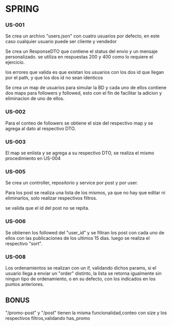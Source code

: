 
# SPRING

### US-001

Se crea un archivo "users.json" con cuatro usuarios por defecto, 
en este caso cualquier usuario puede ser cliente y vendedor


Se crea un ResponseDTO que contiene el status del envio y un mensaje 
personalizado. se utiliza en respuestas 200 y 400 como lo requiere el 
ejercicio.

los errores que valida es que existan los usuarios con los dos id que 
llegan por el path, y que los dos id no sean identicos

Se crea un map de usuarios para simular la BD y cada uno de ellos contiene 
dos maps para followers y followed, esto con el fin de facilitar la 
adicion y eliminacion de uno de ellos.

### US-002

Para el conteo de followers se obtiene el size del respectivo map y se 
agrega al dato al respectivo DTO.

### US-003

El map se enlista y se agrega a su respectivo DTO, se realiza el mismo 
procedimiento en US-004

### US-005

Se crea un controller, repositorio y service por post y por user.

Para los post se realiza una lista de los mismos, ya que no hay que editar
ni eliminarlos, solo realizar respectivos filtros. 

se valida que el id del post no se repita.

### US-006

Se obtienen los followed del "user_id" y se filtran los post con cada uno
de ellos con las publicaciones de los ultimos 15 dias. luego se realiza
el respectivo "sort".

### US-008

Los ordenamientos se realizan con un if, validando dichos params, 
si el usuario llega a enviar un "order" distinto, la lista se retorna
igualmente sin ningun tipo de ordenamiento, o en su defecto, con 
los indicados en los puntos anteriores.

## BONUS

"/promo-post" y "/post" tienen la misma funcionalidad,conteo con size y
los respectivos filtros,validando has_promo




